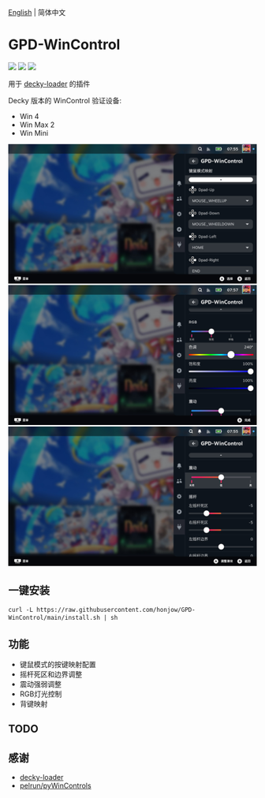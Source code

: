 [English](./README_en.md) | 简体中文

# GPD-WinControl

[![](https://img.shields.io/github/downloads/honjow/GPD-WinControl/total.svg)](https://github.com/honjow/GPD-WinControl/releases) [![](https://img.shields.io/github/downloads/honjow/GPD-WinControl/latest/total)](https://github.com/honjow/GPD-WinControl/releases/latest) [![](https://img.shields.io/github/v/release/honjow/GPD-WinControl)](https://github.com/honjow/GPD-WinControl/releases/latest)

用于 [decky-loader](https://github.com/SteamDeckHomebrew/decky-loader) 的插件

Decky 版本的 WinControl
验证设备:
- Win 4
- Win Max 2
- Win Mini

![image](./screenshot/screenshot_1.jpg)
![image](./screenshot/screenshot_2.jpg)
![image](./screenshot/screenshot_3.jpg)

## 一键安装
```
curl -L https://raw.githubusercontent.com/honjow/GPD-WinControl/main/install.sh | sh
```

## 功能
- 键鼠模式的按键映射配置
- 摇杆死区和边界调整
- 震动强弱调整
- RGB灯光控制
- 背键映射

## TODO

## 感谢
- [decky-loader](https://github.com/SteamDeckHomebrew/decky-loader)
- [pelrun/pyWinControls](https://github.com/pelrun/pyWinControls)